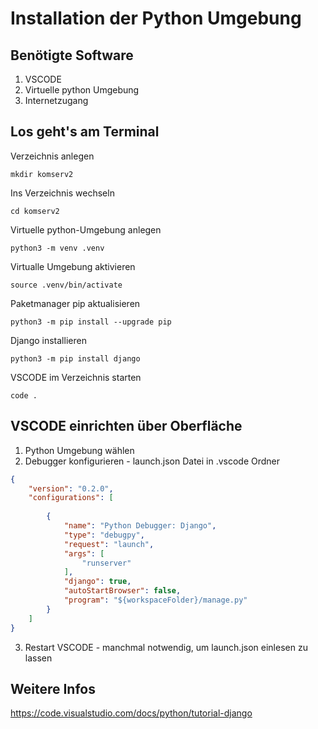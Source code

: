 # Installation der Python Umgebung

## Benötigte Software

1. VSCODE
2. Virtuelle python Umgebung
3. Internetzugang

## Los geht's am Terminal

Verzeichnis anlegen
```shell
mkdir komserv2
```
Ins Verzeichnis wechseln
```shell
cd komserv2
```
Virtuelle python-Umgebung anlegen
```shell
python3 -m venv .venv
```
Virtualle Umgebung aktivieren
```shell
source .venv/bin/activate
```
Paketmanager pip aktualisieren
```shell
python3 -m pip install --upgrade pip
```
Django installieren
```shell
python3 -m pip install django
```
VSCODE im Verzeichnis starten
```shell
code .
```
## VSCODE einrichten über Oberfläche

1. Python Umgebung wählen
2. Debugger konfigurieren - launch.json Datei in .vscode Ordner
```json
{
    "version": "0.2.0",
    "configurations": [
        
        {
            "name": "Python Debugger: Django",
            "type": "debugpy",
            "request": "launch",
            "args": [
                "runserver"
            ],
            "django": true,
            "autoStartBrowser": false,
            "program": "${workspaceFolder}/manage.py"
        }
    ]
}
```
3. Restart VSCODE - manchmal notwendig, um launch.json einlesen zu lassen

## Weitere Infos 
https://code.visualstudio.com/docs/python/tutorial-django